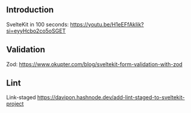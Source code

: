 ## Introduction

SvelteKit in 100 seconds: https://youtu.be/H1eEFfAkIik?si=eyyHcbo2co5oSGET

## Validation

Zod: https://www.okupter.com/blog/sveltekit-form-validation-with-zod

## Lint

Link-staged https://davipon.hashnode.dev/add-lint-staged-to-sveltekit-project
